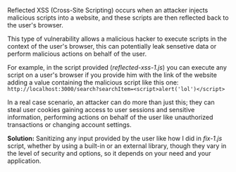 Reflected XSS (Cross-Site Scripting) occurs when an attacker injects malicious scripts into a website, and these scripts are then reflected back to the user's browser.

This type of vulnerability allows a malicious hacker to execute scripts in the context of the user's browser, this can potentially leak sensetive data or perform malicious actions on behalf of the user.

For example, in the script provided (*reflected-xss-1.js*) you can execute any script on a user's browser if you provide him with the link of the website adding a value containing the malicious script like this one:
`http://localhost:3000/search?searchItem=<script>alert('lol')</script>`

In a real case scenario, an attacker can do more than just this; they can steal user cookies gaining access to user sessions and sensitive information, performing actions on behalf of the user like unauthorized transactions or changing account settings.

**Solution:** Sanitizing any input provided by the user like how I did in *fix-1.js* script, whether by using a built-in or an external library, though they vary in the level of security and options, so it depends on your need and your application.